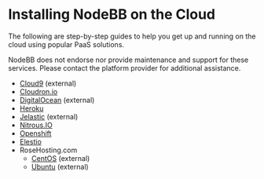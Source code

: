 Installing NodeBB on the Cloud
==============================

The following are step-by-step guides to help you get up and running on the cloud using popular PaaS solutions.

NodeBB does not endorse nor provide maintenance and support for these services. Please contact the platform provider for additional assistance.

* [Cloud9](https://community.nodebb.org/topic/7983/setting-up-nodebb-on-cloud-9) (external)
* [Cloudron.io](./cloudron.md)
* [DigitalOcean](http://www.blogsynthesis.com/install-nodebb-on-digitalocean/) (external)
* [Heroku](./heroku.md)
* [Jelastic](http://docs.jelastic.com/nodebb) (external)
* [Nitrous.IO](./nitrous.md)
* [Openshift](./openshift.md)
* [Elestio](./elestio.md)
* RoseHosting.com
    * [CentOS](https://www.rosehosting.com/blog/how-to-install-nodebb-on-a-centos-7-vps/) (external)
    * [Ubuntu](https://www.rosehosting.com/blog/install-and-setup-nodebb-with-redis-and-nginx-on-ubuntu-12-04/) (external)